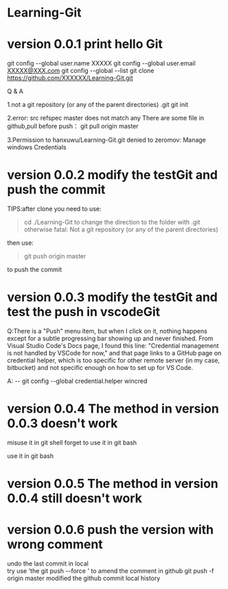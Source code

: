 # Learning-Git


# version 0.0.1  print hello Git
git config --global user.name XXXXX
git config --global user.email XXXXX@XXX.com
git config --global --list
git clone https://github.com/XXXXXX/Learning-Git.git

Q & A

1.not a git repository (or any of the parent directories) .git
   git init

2.error: src refspec master does not match any
   There are some file in github,pull before push：
git pull origin master

3.Permission to hanxuwu/Learning-Git.git denied to zeromov:
  Manage windows Credentials


# version 0.0.2  modify the testGit and push the commit

TIPS:after clone you need to use:
> cd ./Learning-Git    to change the direction to the folder with .git   otherwise   fatal: Not a git repository (or any of the parent directories) 

then use:
> git push origin master

to push the commit

# version 0.0.3  modify the testGit and test the push in vscodeGit

Q:There is a "Push" menu item, but when I click on it, nothing happens except for a subtle progressing bar showing up and never finished. From Visual Studio Code's Docs page, I found this line: "Credential management is not handled by VSCode for now," and that page links to a GitHub page on credential helper, which is too specific for other remote server (in my case, bitbucket) and not specific enough on how to set up for VS Code.

A:  -- git config --global credential.helper wincred


# version 0.0.4  The method in version 0.0.3 doesn't work
misuse it in git shell forget to use it in git bash

use it in git bash

# version 0.0.5  The method in version 0.0.4 still doesn't work

# version 0.0.6  push the  version with wrong comment

undo the last commit in local  
try use  'the git push <remote> <branch> --force ' to amend the comment in github
git push -f  origin master     modified the github commit local history


